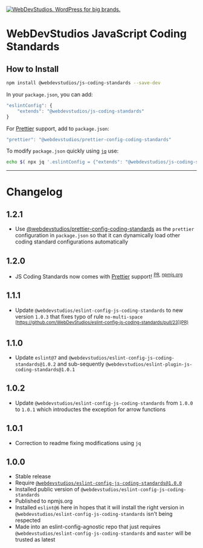 <a href="https://webdevstudios.com/contact/"><img src="https://webdevstudios.com/wp-content/uploads/2018/04/wds-github-banner.png" alt="WebDevStudios. WordPress for big brands."></a>

# WebDevStudios JavaScript Coding Standards

## How to Install

```bash
npm install @webdevstudios/js-coding-standards --save-dev
```

In your `package.json`, you can add:

```js
"eslintConfig": {
    "extends": "@webdevstudios/js-coding-standards"
}
```

For [Prettier](http://prettier.io/) support, add to `package.json`:

```js
"prettier": "@webdevstudios/prettier-config-coding-standards"
```

To modify `package.json` quickly using [`jq`](https://stedolan.github.io/jq/) use:

```bash
echo $( npx jq '.eslintConfig = {"extends": "@webdevstudios/js-coding-standards"}' package.json ) | npx jq . > package-tmp.json && mv package-tmp.json package.json && echo $( npx jq '.prettier = "@webdevstudios/prettier-config-coding-standards"' package.json ) | npx jq . > package-tmp.json && mv package-tmp.json package.json

```

__________

# Changelog

## 1.2.1

- Use [@webdevstudios/prettier-config-coding-standards](https://www.npmjs.com/package/@webdevstudios/prettier-config-coding-standards) as the `prettier` configuration in `package.json` so that it can dynamically load other coding standard configurations automatically

## 1.2.0

- JS Coding Standards now comes with [Prettier](http://prettier.io/) support! <sup>[PR](https://github.com/WebDevStudios/js-coding-standards/pull/12), [npmjs.org](https://www.npmjs.com/package/@webdevstudios/prettier-config-js-coding-standards)</sup>

## 1.1.1

- Update `@webdevstudios/eslint-config-js-coding-standards` to new version `1.0.3` that fixes typo of rule `no-multi-space` <sup>[https://github.com/WebDevStudios/eslint-config-js-coding-standards/pull/23](PR)</sup>

## 1.1.0

- Update `eslint@7` and `@webdevstudios/eslint-config-js-coding-standards@1.0.2` and sub-sequently `@webdevstudios/eslint-plugin-js-coding-standards@1.0.1`

## 1.0.2

- Update `@webdevstudios/eslint-config-js-coding-standards` from `1.0.0` to `1.0.1` which introductes the exception for arrow functions

## 1.0.1

- Correction to readme fixing modifications using `jq`

## 1.0.0

- Stable release
- Require [`@webdevstudios/eslint-config-js-coding-standards@1.0.0`](https://github.com/WebDevStudios/eslint-config-js-coding-standards/tree/1.0.0)
- Installed public version of `@webdevstudios/eslint-config-js-coding-standards`
- Published to npmjs.org
- Installed `eslint@6` here in hopes that it will install the right version in `@webdevstudios/eslint-config-js-coding-standards` isn't being respected
- Made into an eslint-config-agnostic repo that just requires `@webdevstudios/eslint-config-js-coding-standards` and `master` will be trusted as latest
